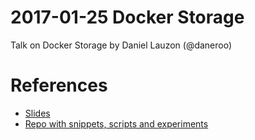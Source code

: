 # 2017-01-25 Docker Storage

Talk on Docker Storage by Daniel Lauzon (@daneroo)

# References
- [Slides](http://slides.com/daneroo/docker-storage#/)
- [Repo with snippets, scripts and experiments](https://github.com/daneroo/docker-storage)